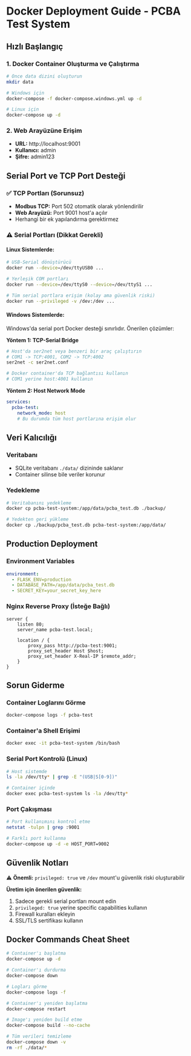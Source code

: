 # Docker Deployment Guide - PCBA Test System

## Hızlı Başlangıç

### 1. Docker Container Oluşturma ve Çalıştırma

```bash
# Önce data dizini oluşturun
mkdir data

# Windows için
docker-compose -f docker-compose.windows.yml up -d

# Linux için  
docker-compose up -d
```

### 2. Web Arayüzüne Erişim

- **URL:** http://localhost:9001
- **Kullanıcı:** admin
- **Şifre:** admin123

## Serial Port ve TCP Port Desteği

### ✅ TCP Portları (Sorunsuz)
- **Modbus TCP:** Port 502 otomatik olarak yönlendirilir
- **Web Arayüzü:** Port 9001 host'a açılır
- Herhangi bir ek yapılandırma gerektirmez

### ⚠️ Serial Portları (Dikkat Gerekli)

#### **Linux Sistemlerde:**
```bash
# USB-Serial dönüştürücü
docker run --device=/dev/ttyUSB0 ...

# Yerleşik COM portları
docker run --device=/dev/ttyS0 --device=/dev/ttyS1 ...

# Tüm serial portlara erişim (kolay ama güvenlik riski)
docker run --privileged -v /dev:/dev ...
```

#### **Windows Sistemlerde:**
Windows'da serial port Docker desteği sınırlıdır. Önerilen çözümler:

**Yöntem 1: TCP-Serial Bridge**
```bash
# Host'da ser2net veya benzeri bir araç çalıştırın
# COM1 -> TCP:4001, COM2 -> TCP:4002
ser2net -c ser2net.conf

# Docker container'da TCP bağlantısı kullanın
# COM1 yerine host:4001 kullanın
```

**Yöntem 2: Host Network Mode**
```yaml
services:
  pcba-test:
    network_mode: host
    # Bu durumda tüm host portlarına erişim olur
```

## Veri Kalıcılığı

### Veritabanı
- SQLite veritabanı `./data/` dizininde saklanır
- Container silinse bile veriler korunur

### Yedekleme
```bash
# Veritabanını yedekleme
docker cp pcba-test-system:/app/data/pcba_test.db ./backup/

# Yedekten geri yükleme
docker cp ./backup/pcba_test.db pcba-test-system:/app/data/
```

## Production Deployment

### Environment Variables
```yaml
environment:
  - FLASK_ENV=production
  - DATABASE_PATH=/app/data/pcba_test.db
  - SECRET_KEY=your_secret_key_here
```

### Nginx Reverse Proxy (İsteğe Bağlı)
```nginx
server {
    listen 80;
    server_name pcba-test.local;
    
    location / {
        proxy_pass http://pcba-test:9001;
        proxy_set_header Host $host;
        proxy_set_header X-Real-IP $remote_addr;
    }
}
```

## Sorun Giderme

### Container Loglarını Görme
```bash
docker-compose logs -f pcba-test
```

### Container'a Shell Erişimi
```bash
docker exec -it pcba-test-system /bin/bash
```

### Serial Port Kontrolü (Linux)
```bash
# Host sistemde
ls -la /dev/tty* | grep -E "(USB|S[0-9])"

# Container içinde
docker exec pcba-test-system ls -la /dev/tty*
```

### Port Çakışması
```bash
# Port kullanımını kontrol etme
netstat -tulpn | grep :9001

# Farklı port kullanma
docker-compose up -d -e HOST_PORT=9002
```

## Güvenlik Notları

⚠️ **Önemli:** `privileged: true` ve `/dev` mount'u güvenlik riski oluşturabilir

**Üretim için önerilen güvenlik:**
1. Sadece gerekli serial portları mount edin
2. `privileged: true` yerine specific capabilities kullanın
3. Firewall kuralları ekleyin
4. SSL/TLS sertifikası kullanın

## Docker Commands Cheat Sheet

```bash
# Container'ı başlatma
docker-compose up -d

# Container'ı durdurma  
docker-compose down

# Logları görme
docker-compose logs -f

# Container'ı yeniden başlatma
docker-compose restart

# Image'ı yeniden build etme
docker-compose build --no-cache

# Tüm verileri temizleme
docker-compose down -v
rm -rf ./data/*
```